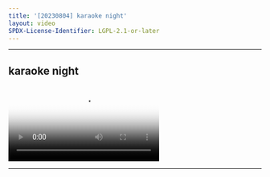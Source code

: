 ```yaml
---
title: '[20230804] karaoke night'
layout: video
SPDX-License-Identifier: LGPL-2.1-or-later
---
```


---

## karaoke night

<div class="container">
  <video id="my-video" class="video-js vjs-fluid vjs-layout-medium" poster="https://media.discordapp.net/attachments/1083515523846914179/1157386576985333811/20230804.jpg" preload="auto" controls="controls" data-setup='{}'>
    <source src="https://drive.ayampenyet.eu.org/api/raw/?path=/%F0%9F%94%AE%20Unarchive%20Karaoke%20Moona/%5B20230804%5D%20%E3%80%90MoonUtau%E3%80%91karaoke%20night%E3%80%90Unarchive%E3%80%91%20%5BMoona%20Hoshinova%20hololive-ID%5D%20(WlmZT86_2aU).mp4" type="video/mp4"/>
  </video>
</div>

---
